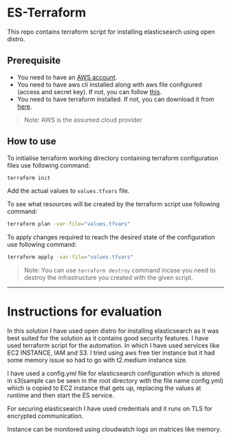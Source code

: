 # ES-Terraform
This repo contains terraform script for installing elasticsearch using open distro.



## Prerequisite
- You need to have an [AWS account](https://signin.aws.amazon.com/signin?redirect_uri=https%3A%2F%2Fconsole.aws.amazon.com%2Fconsole%2Fhome%3Fstate%3DhashArgs%2523%26isauthcode%3Dtrue&client_id=arn%3Aaws%3Aiam%3A%3A015428540659%3Auser%2Fhomepage&forceMobileApp=0&code_challenge=gjVJoawn3_fcc7rrNxkhtTCQoJJdCpOB9cNxhXTxpM4&code_challenge_method=SHA-256).
- You need to have aws cli installed along with aws file configiured (access and secret key). If not, you can follow [this](https://docs.aws.amazon.com/sdk-for-java/v1/developer-guide/setup-credentials.html).
- You need to have terraform installed. If not, you can download it from [here](https://learn.hashicorp.com/tutorials/terraform/install-cli).
> Note: AWS is the assumed cloud provider


## How to use

To initialise terraform working directory containing terraform configuration files use following command:

```sh
terraform init
```
Add the actual values to ```values.tfvars``` file.

To see what resources will be created by the terraform script use following command:

```sh
terraform plan -var-file="values.tfvars"
```
To apply changes required to reach the desired state of the configuration use following command:
```sh
terraform apply -var-file="values.tfvars"
```

> Note: You can use `terraform destroy` command incase you need to destroy the infrastructure you created with the given script.

---
# Instructions for evaluation
In this solution I have used open distro for installing elasticsearch as it was best suited for the solution as it contains good security features. I have used terraform script for the automation. In which I have used services like EC2 INSTANCE, IAM and S3. I tried using aws free tier instance but it had some memory issue so had to go with t2.medium instance size.

I have used a config.yml file for elasticsearch configuration which is stored in s3(sample can be seen in the root directory with the file name config.yml) which is copied to EC2 instance that gets up, replacing the values at runtime and then start the ES service. 

For securing elasticsearch I have used credentials and it runs on TLS for encrypted communication.

Instance can be monitored using cloudwatch logs on matrices like memory.

